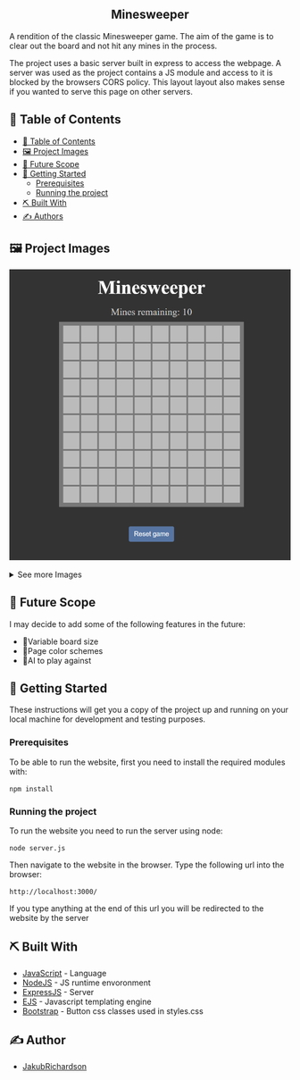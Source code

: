 <p>
  <h2 align="center">Minesweeper</h2>
</p>

A rendition of the classic Minesweeper game. The aim of the game is to clear out the board and not hit any mines in the process.

The project uses a basic server built in express to access the webpage. A server was used as the project contains a JS module and access to it is blocked by the browsers CORS policy. This layout layout also makes sense if you wanted to serve this page on other servers.

## 📝 Table of Contents

- [📝 Table of Contents](#-table-of-contents)
- [🖼️ Project Images <a name = "project_images"></a>](#-project-images-)
- [🚀 Future Scope <a name = "future_scope"></a>](#-future-scope-)
- [🏁 Getting Started <a name = "getting_started"></a>](#-getting-started-)
  - [Prerequisites <a name = "prerequisites"></a>](#prerequisites-)
  - [Running the project <a name = "running"></a>](#running-the-project-)
- [⛏️ Built With <a name = "tech_stack"></a>](#️-built-with-)
- [✍️ Authors <a name = "authors"></a>](#️-authors-)

## 🖼️ Project Images <a name = "project_images"></a>

<p align="center">
  <img src="./images/minesweeper1.PNG" alt="Minesweeper image 1" width="600"/>
</p>

<details>
<summary>See more Images</summary>
<br/>
<p align="center">
  <img src="./images/minesweeper2.PNG" alt="Minesweeper image 2" width="600"/>
  <img src="./images/minesweeper3.PNG" alt="Minesweeper image 3" width="600"/>
</p>
</details>

## 🚀 Future Scope <a name = "future_scope"></a>

I may decide to add some of the following features in the future:
- 🔲Variable board size
- 🎨Page color schemes
- 🤖AI to play against

## 🏁 Getting Started <a name = "getting_started"></a>

These instructions will get you a copy of the project up and running on your local machine for development and testing purposes.

### Prerequisites <a name = "prerequisites"></a>

To be able to run the website, first you need to install the required modules with:

```
npm install 
```

### Running the project <a name = "running"></a>

To run the website you need to run the server using node:

```
node server.js
```
Then navigate to the website in the browser. Type the following url into the browser:

```
http://localhost:3000/
```
If you type anything at the end of this url you will be redirected to the website by the server

## ⛏️ Built With <a name = "tech_stack"></a>

- [JavaScript](https://python.org/) - Language
- [NodeJS](https://nodejs.org/en/) - JS runtime envoronment
- [ExpressJS](https://expressjs.com/) - Server
- [EJS](https://ejs.co/) - Javascript templating engine
- [Bootstrap](https://getbootstrap.com/) - Button css classes used in styles.css

## ✍️ Author <a name = "author"></a>

- [JakubRichardson](https://github.com/JakubRichardson) 
